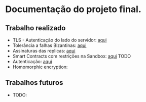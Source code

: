 # Documentação do projeto final.

## Trabalho realizado
* TLS - Autenticação do lado do servidor: [aqui](../../../Server#configurações-tls-wa1)
* Tolerância a falhas Bizantinas: [aqui](../../../Server#garantias-para-tolerância-a-servidores-bizantinos)
* Assinaturas das replicas: [aqui](../../../Server#receção-das-respostas-assinadas-das-réplicas-postman)
* Smart Contracts com restrições na Sandbox: [aqui](Server#smart-contracts) TODO
* Autenticação: [aqui](../../../Server/Documentation/AUTHENTICATION.md)
* Homomorphic encryption: 

## Trabalhos futuros
* TODO:
